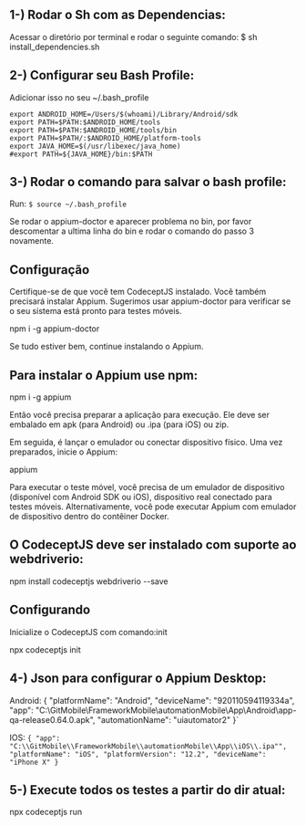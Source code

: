 
## 1-) Rodar o Sh com as Dependencias:

Acessar o diretório por terminal e rodar o seguinte comando:
$ sh install_dependencies.sh

## 2-) Configurar seu Bash Profile:

Adicionar isso no seu ~/.bash_profile
```
export ANDROID_HOME=/Users/$(whoami)/Library/Android/sdk
export PATH=$PATH:$ANDROID_HOME/tools
export PATH=$PATH:$ANDROID_HOME/tools/bin
export PATH=$PATH/:$ANDROID_HOME/platform-tools
export JAVA_HOME=$(/usr/libexec/java_home)
#export PATH=${JAVA_HOME}/bin:$PATH
```

## 3-) Rodar o comando para salvar o bash profile:
Run: `$ source ~/.bash_profile`


Se rodar o appium-doctor e aparecer problema no bin, por favor descomentar a ultima linha do bin e rodar o comando do passo 3 novamente.

## Configuração
Certifique-se de que você tem CodeceptJS instalado. Você também precisará instalar Appium. Sugerimos usar appium-doctor para verificar se o seu sistema está pronto para testes móveis.

npm i -g appium-doctor

Se tudo estiver bem, continue instalando o Appium.

## Para instalar o Appium use npm:

npm i -g appium

Então você precisa preparar a aplicação para execução. Ele deve ser embalado em apk (para Android) ou .ipa (para iOS) ou zip.

Em seguida, é lançar o emulador ou conectar dispositivo físico. Uma vez preparados, inicie o Appium:

appium

Para executar o teste móvel, você precisa de um emulador de dispositivo (disponível com Android SDK ou iOS), dispositivo real conectado para testes móveis. Alternativamente, você pode executar Appium com emulador de dispositivo dentro do contêiner Docker.

## O CodeceptJS deve ser instalado com suporte ao webdriverio:

npm install codeceptjs webdriverio --save

## Configurando
Inicialize o CodeceptJS com comando:init

npx codeceptjs init


## 4-) Json para configurar o Appium Desktop:

Android:
{
  "platformName": "Android",
  "deviceName": "920110594119334a",
  "app": "C:\\GitMobile\\FrameworkMobile\\automationMobile\\App\\Android\\app-qa-release0.64.0.apk",
  "automationName": "uiautomator2"
}`

IOS:
 `{
  "app": "C:\\GitMobile\\FrameworkMobile\\automationMobile\\App\\iOS\\.ipa"",
  "platformName": "iOS",
  "platformVersion": "12.2",
  "deviceName": "iPhone X"
}`

## 5-) Execute todos os testes a partir do dir atual:

npx codeceptjs run
